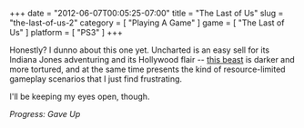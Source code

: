 +++
date = "2012-06-07T00:05:25-07:00"
title = "The Last of Us"
slug = "the-last-of-us-2"
category = [ "Playing A Game" ]
game = [ "The Last of Us" ]
platform = [ "PS3" ]
+++

Honestly?  I dunno about this one yet.  Uncharted is an easy sell for its Indiana Jones adventuring and its Hollywood flair -- <a href="http://www.joystiq.com/2012/06/04/the-last-of-us-e3-demo-video-is-brutal-bloody/">this beast</a> is darker and more tortured, and at the same time presents the kind of resource-limited gameplay scenarios that I just find frustrating.

I'll be keeping my eyes open, though.

<i>Progress: Gave Up</i>